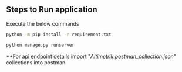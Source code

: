 ## Steps to Run application
Execute the below commands
``` sh
python -m pip install -r requirement.txt

python manage.py runserver
```

**For api endpoint details import "*Altimetrik.postman_collection.json*" collections into postman
